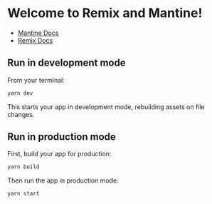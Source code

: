 # Welcome to Remix and Mantine!

- [Mantine Docs](https://mantine.dev/)
- [Remix Docs](https://remix.run/docs)

## Run in development mode

From your terminal:

```sh
yarn dev
```

This starts your app in development mode, rebuilding assets on file changes.

## Run in production mode

First, build your app for production:

```sh
yarn build
```

Then run the app in production mode:

```sh
yarn start
```
